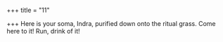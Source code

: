 +++
title = "11"

+++
Here is your soma, Indra, purified down onto the ritual grass.
Come here to it! Run, drink of it!